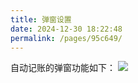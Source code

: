 ```yaml
---
title: 弹窗设置
date: 2024-12-30 18:22:48
permalink: /pages/95c649/
---
```

自动记账的弹窗功能如下：
![](/images/img21.png)


